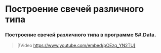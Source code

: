 # Построение свечей различного типа

### Построение свечей различного типа в программе S\#.Data.

> [!Video https://www.youtube.com/embed/pOEzq_YN2TU]
